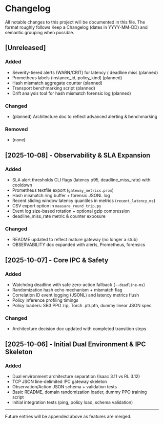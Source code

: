 # Changelog

All notable changes to this project will be documented in this file.
The format roughly follows Keep a Changelog (dates in YYYY-MM-DD) and semantic grouping when possible.

## [Unreleased]
### Added
- Severity-tiered alerts (WARN/CRIT) for latency / deadline miss (planned)
- Prometheus labels (instance_id, policy_kind) (planned)
- Hash mismatch aggregate counter (planned)
- Transport benchmarking script (planned)
- Drift analysis tool for hash mismatch forensic log (planned)

### Changed
- (planned) Architecture doc to reflect advanced alerting & benchmarking

### Removed
- (none)

## [2025-10-08] - Observability & SLA Expansion
### Added
- SLA alert thresholds CLI flags (latency p95, deadline_miss_rate) with cooldown
- Prometheus textfile export (`gateway_metrics.prom`)
- Hash mismatch ring buffer + forensic JSONL log
- Recent sliding window latency quantiles in metrics (`recent_latency_ms`)
- CSV export option in `measure_round_trip.py`
- Event log size-based rotation + optional gzip compression
- deadline_miss_rate metric & counter exposure

### Changed
- README updated to reflect mature gateway (no longer a stub)
- OBSERVABILITY doc expanded with alerts, Prometheus, forensics

## [2025-10-07] - Core IPC & Safety
### Added
- Watchdog deadline with safe zero-action fallback (`--deadline-ms`)
- Randomization hash echo mechanism + mismatch flag
- Correlation ID event logging (JSONL) and latency metrics flush
- Policy inference profiling timings
- Policy loaders: SB3 PPO zip, Torch .pt/.pth, dummy linear JSON spec

### Changed
- Architecture decision doc updated with completed transition steps

## [2025-10-06] - Initial Dual Environment & IPC Skeleton
### Added
- Dual environment architecture separation (Isaac 3.11 vs RL 3.12)
- TCP JSON line-delimited IPC gateway skeleton
- Observation/Action JSON schema + validation tests
- Basic README, domain randomization loader, dummy PPO training script
- Initial integration tests (ping, policy load, schema validation)

---
Future entries will be appended above as features are merged.

